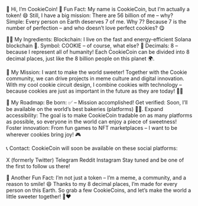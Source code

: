 🍪 Hi, I’m CookieCoin! 🍪
Fun Fact: My name is CookieCoin, but I’m actually a token! 😄
Still, I have a big mission: There are 56 billion of me – why? Simple: Every person on Earth deserves 7 of me. Why 7? Because 7 is the number of perfection – and who doesn’t love perfect cookies? 😋

🧑‍🍳 My Ingredients:
Blockchain: I live on the fast and energy-efficient Solana blockchain 🌟.
Symbol: COOKIE – of course, what else? 🍪
Decimals: 8 – because I represent all of humanity!
Each CookieCoin can be divided into 8 decimal places, just like the 8 billion people on this planet 🌍.

🎯 My Mission:
I want to make the world sweeter!
Together with the Cookie community, we can drive projects in meme culture and digital innovation.
With my cool cookie circuit design, I combine cookies with technology – because cookies are just as important in the future as they are today! 🍪🤖

📅 My Roadmap:
Be born: ✅ – Mission accomplished!
Get verified: Soon, I’ll be available on the world’s best bakeries (platforms) 🍪✅.
Expand accessibility: The goal is to make CookieCoin tradable on as many platforms as possible, so everyone in the world can enjoy a piece of sweetness!
Foster innovation: From fun games to NFT marketplaces – I want to be wherever cookies bring joy! 🎮

📞 Contact:
CookieCoin will soon be available on these social platforms:

X (formerly Twitter)
Telegram
Reddit
Instagram
Stay tuned and be one of the first to follow us there!

🎉 Another Fun Fact:
I’m not just a token – I’m a meme, a community, and a reason to smile! 😄
Thanks to my 8 decimal places, I’m made for every person on this Earth. So grab a few CookieCoins, and let’s make the world a little sweeter together! 🍪❤️

